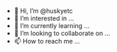 - 👋 Hi, I’m @huskyetc
- 👀 I’m interested in ...
- 🌱 I’m currently learning ...
- 💞️ I’m looking to collaborate on ...
- 📫 How to reach me ...

<!---
huskyetc/huskyetc is a ✨ special ✨ repository because its `README.md` (this file) appears on your GitHub profile.
You can click the Preview link to take a look at your changes.
--->
